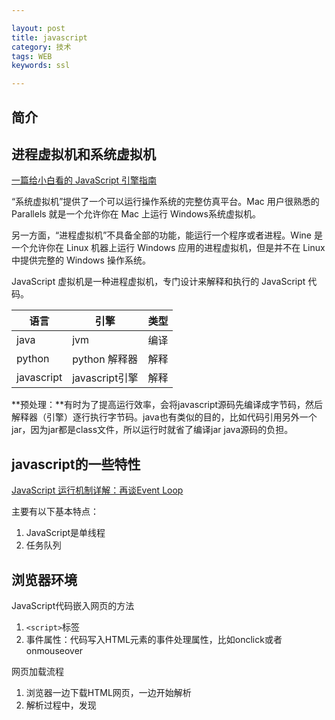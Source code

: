 ```yaml
---

layout: post
title: javascript
category: 技术
tags: WEB
keywords: ssl

---
```


## 简介

## 进程虚拟机和系统虚拟机

[一篇给小白看的 JavaScript 引擎指南](http://web.jobbole.com/84351/)

“系统虚拟机”提供了一个可以运行操作系统的完整仿真平台。Mac 用户很熟悉的 Parallels 就是一个允许你在 Mac 上运行 Windows系统虚拟机。

另一方面，“进程虚拟机”不具备全部的功能，能运行一个程序或者进程。Wine 是一个允许你在 Linux 机器上运行 Windows 应用的进程虚拟机，但是并不在 Linux 中提供完整的 Windows 操作系统。

JavaScript 虚拟机是一种进程虚拟机，专门设计来解释和执行的 JavaScript 代码。

|语言|引擎|类型|
|---|---|---|
|java|jvm|编译|
|python|python 解释器|解释|
|javascript|javascript引擎|解释|

**预处理：**有时为了提高运行效率，会将javascript源码先编译成字节码，然后解释器（引擎）逐行执行字节码。java也有类似的目的，比如代码引用另外一个jar，因为jar都是class文件，所以运行时就省了编译jar java源码的负担。

## javascript的一些特性

[JavaScript 运行机制详解：再谈Event Loop](http://www.ruanyifeng.com/blog/2014/10/event-loop.html)

主要有以下基本特点：

1. JavaScript是单线程
2. 任务队列
 
## 浏览器环境
 
JavaScript代码嵌入网页的方法

1. `<script>`标签
2. 事件属性：代码写入HTML元素的事件处理属性，比如onclick或者onmouseover

网页加载流程

1. 浏览器一边下载HTML网页，一边开始解析
2. 解析过程中，发现<script>标签
3. 暂停解析，网页渲染的控制权转交给JavaScript引擎
4. 如果`<script>`标签引用了外部脚本，就下载该脚本，否则就直接执行
5. 执行完毕，控制权交还渲染引擎，恢复往下解析HTML网页

浏览器的核心是两部分：渲染引擎和JavaScript解释器（又称JavaScript引擎）。渲染引擎的主要作用是，将网页代码渲染为用户视觉可以感知的平面文档。渲染引擎根据JavaScript提供的桥接接口提供给JavaScript访问DOM的能力.


## native 环境

[React Native 初探（iOS）](http://www.hotobear.com/?p=1015)

JavaScript（引擎）在浏览器中的应用几乎是尽人皆知的。实际上，JavaScript技术也可以使用在非浏览器应用程序当中，从而让应用程序具有自动的脚本功能。

javascript引擎一般由C/c++实现。

我们听说过，在java中弄一个groovy引擎+groovy脚本、lua引擎+lua脚本、javascript引擎+javascript脚本 来处理一些经常变化的需求。**在ios上，用object-c嵌入javascript引擎，可以解释执行JavaScript代码（object-c与js彼此交互）。如果这个javascript 代码占了大头，带来的一个影响就是：开发ios app，从感觉上，由写object-c程序，变成了在写java script。**

